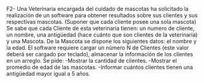 F2- Una Veterinaria encargada del cuidado de mascotas ha solicitado la realización de un software para obtener resultados sobre sus clientes y sus respectivas mascotas.
    (Suponer que cada cliente posee una sola mascota)
    Se sabe que cada Cliente de esta veterinaria tienen: un numero de cliente, un nombre, una antigüedad (hace cuánto que son clientes de la veterinaria) y una Mascota.
    De la Mascota se dispone los siguientes datos: el nombre y la edad.
    El software requiere cargar un número N de Clientes (este valor deberá ser cargado por teclado), almacenar la información de los clientes en un arreglo.
    Se pide:
        -Mostrar la cantidad de clientes.
        -Mostrar el promedio de edad de las mascotas.
        -Informar cuántos clientes tienen una antigüedad mayor igual a 5 años.